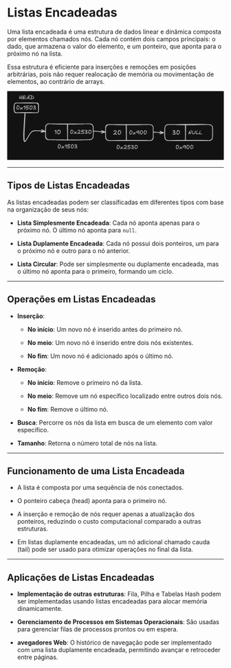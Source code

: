 # Listas Encadeadas

Uma lista encadeada é uma estrutura de dados linear e dinâmica composta por elementos chamados nós. Cada nó contém dois campos principais: o dado, que armazena o valor do elemento, e um ponteiro, que aponta para o próximo nó na lista.

Essa estrutura é eficiente para inserções e remoções em posições arbitrárias, pois não requer realocação de memória ou movimentação de elementos, ao contrário de arrays.

![linked_list](./linked_list.png)

---

## Tipos de Listas Encadeadas
As listas encadeadas podem ser classificadas em diferentes tipos com base na organização de seus nós:

* **Lista Simplesmente Encadeada**: Cada nó aponta apenas para o próximo nó. O último nó aponta para ```null```.

* **Lista Duplamente Encadeada**: Cada nó possui dois ponteiros, um para o próximo nó e outro para o nó anterior.

* **Lista Circular**: Pode ser simplesmente ou duplamente encadeada, mas o último nó aponta para o primeiro, formando um ciclo.

---

## Operações em Listas Encadeadas

* **Inserção**:
  * **No início**: Um novo nó é inserido antes do primeiro nó.

  * **No meio**: Um novo nó é inserido entre dois nós existentes.

  * **No fim**: Um novo nó é adicionado após o último nó.

* **Remoção**:
  * **No início**: Remove o primeiro nó da lista.

  * **No meio**: Remove um nó específico localizado entre outros dois nós.

  * **No fim**: Remove o último nó.

* **Busca**: Percorre os nós da lista em busca de um elemento com valor específico.

* **Tamanho**: Retorna o número total de nós na lista.

---

## Funcionamento de uma Lista Encadeada

* A lista é composta por uma sequência de nós conectados.

* O ponteiro cabeça (head) aponta para o primeiro nó.

* A inserção e remoção de nós requer apenas a atualização dos ponteiros, reduzindo o custo computacional comparado a outras estruturas.

* Em listas duplamente encadeadas, um nó adicional chamado cauda (tail) pode ser usado para otimizar operações no final da lista.

---

## Aplicações de Listas Encadeadas

* **Implementação de outras estruturas**: Fila, Pilha e Tabelas Hash podem ser implementadas usando listas encadeadas para alocar memória dinamicamente.

* **Gerenciamento de Processos em Sistemas Operacionais**: São usadas para gerenciar filas de processos prontos ou em espera.

* **avegadores Web**: O histórico de navegação pode ser implementado com uma lista duplamente encadeada, permitindo avançar e retroceder entre páginas.